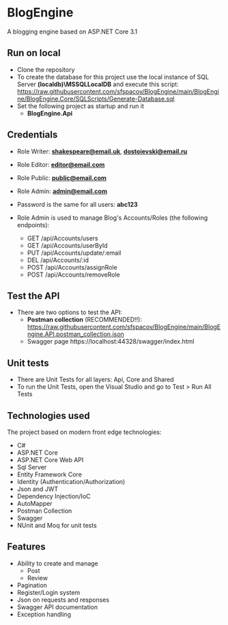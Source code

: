 # BlogEngine

A blogging engine based on ASP.NET Core 3.1

## Run on local
- Clone the repository
- To create the database for this project use the local instance of SQL Server **(localdb)\MSSQLLocalDB** and execute this script: https://raw.githubusercontent.com/sfspacov/BlogEngine/main/BlogEngine/BlogEngine.Core/SQLScripts/Generate-Database.sql
- Set the following project as startup and run it
  - **BlogEngine.Api**

## Credentials
- Role Writer: **shakespeare@email.uk**, **dostoievski@email.ru**
- Role Editor: **editor@email.com**
- Role Public: **public@email.com**
- Role Admin: **admin@email.com**
- Password is the same for all users: **abc123**

- Role Admin is used to manage Blog's Accounts/Roles (the following endpoints):
  - GET /api/Accounts/users
  - GET /api/Accounts/userById
  - PUT /api/Accounts/update/:email
  - DEL /api/Accounts/:id
  - POST /api/Accounts/assignRole
  - POST /api/Accounts/removeRole

## Test the API
- There are two options to test the API:
  - **Postman collection** (RECOMMENDED!!): https://raw.githubusercontent.com/sfspacov/BlogEngine/main/BlogEngine.API.postman_collection.json
  - Swagger page https://localhost:44328/swagger/index.html 

## Unit tests
- There are Unit Tests for all layers: Api, Core and Shared
- To run the Unit Tests, open the Visual Studio and go to Test > Run All Tests

## Technologies used
The project based on modern front edge technologies:
 - C#
 - ASP.NET Core
 - ASP.NET Core Web API
 - Sql Server
 - Entity Framework Core
 - Identity (Authentication/Authorization)
 - Json and JWT
 - Dependency Injection/IoC
 - AutoMapper
 - Postman Collection
 - Swagger
 - NUnit and Moq for unit tests
 
 ## Features
 - Ability to create and manage
   - Post
   - Review
 - Pagination
 - Register/Login system
 - Json on requests and responses
 - Swagger API documentation
 - Exception handling
